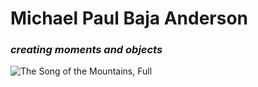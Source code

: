 # Michael Paul Baja Anderson
### *creating moments and objects*

![The Song of the Mountains, Full ](https://github.com/user-attachments/assets/618b9f79-b654-464e-a563-9a65c2df7597)
